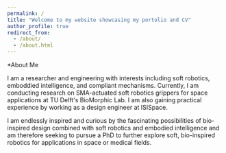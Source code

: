 ```yaml
---
permalink: /
title: "Welcome to my website showcasing my portolio and CV"
author_profile: true
redirect_from: 
  - /about/
  - /about.html
---
```




*About Me

I am a researcher and engineering with interests including soft robotics, emboddied intelligence, and compliant mechanisms. Currently, I am conducting research on SMA-actuated soft robotics grippers for space applications at TU Delft's BioMorphic Lab. I am also gaining practical experience by working as a design engineer at ISISpace. 

I am endlessly inspired and curious by the fascinating possibilities of bio-inspired design combined with soft robotics and embodied intelligence and am therefore seeking to pursue a PhD to further explore soft, bio-inspired robotics for applications in space or medical fields.
